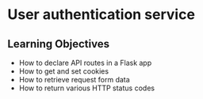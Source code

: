 # User authentication service

## Learning Objectives

- How to declare API routes in a Flask app
- How to get and set cookies
- How to retrieve request form data
- How to return various HTTP status codes
